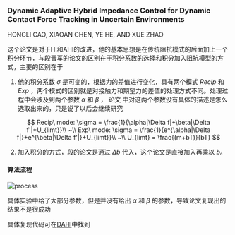 ### Dynamic Adaptive Hybrid Impedance Control for Dynamic Contact Force Tracking in Uncertain Environments

HONGLI CAO, XIAOAN CHEN, YE HE, AND XUE ZHAO

这个论文是对于HI和AHI的改进，他的基本思想是在传统阻抗模式的后面加上一个积分环节，与段晋军的论文的区别在于积分系数的选择和积分加入阻抗模型的方式，主要的区别在于

1. 他的积分系数 $\sigma$ 是可变的，根据力的差值进行变化，具有两个模式 $Recip$ 和 $Exp$ ，两个模式的区别就是对接触力和期望力的差值的处理方式不同。处理过程中会涉及到两个参数 $\alpha$ 和 $\beta$ ， 论文 中对这两个参数没有具体的描述是怎么选取出来的，只是说了以后会继续研究

$$ Recip\ mode: \sigma = \frac{1}{\alpha|\Delta f|+\beta|\Delta f'|+U_{limt}}\\
~\\
Exp\ mode: \sigma = \frac{1}{e^{\alpha|\Delta f|}+e^{\beta|\Delta f'|}+U_{limt}}\\
~\\
U_{limt} = \frac{(m+bT)}{bT}
$$

2. 加入积分的方式，段的论文是通过 $\Delta b$ 代入，这个论文是直接加入再乘以 $b$。

#### 算法流程

![process](/robots/control/adaptiveAdmittance/DAHI/pic/process.png)

具体实验中给了大部分参数，但是并没有给出 $\alpha$ 和 $\beta$ 的参数，导致论文复现出的结果不是很成功

具体复现代码可在[DAHI](/robots/control/adaptiveAdmittance/DAHI/DAHI.m)中找到